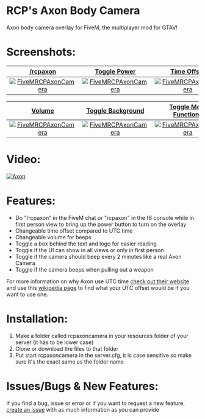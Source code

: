 # RCP's Axon Body Camera
Axon body camera overlay for FiveM, the multiplayer mod for GTAV!

# Screenshots:
<a href="https://www.rcpisawesome.co.uk/dev/FiveMRCPAxonCamera/1.jpg" target="_blank">**/rcpaxon**</a>|<a href="https://www.rcpisawesome.co.uk/dev/FiveMRCPAxonCamera/2.jpg" target="_blank">**Toggle Power**</a>|<a href="https://www.rcpisawesome.co.uk/dev/FiveMRCPAxonCamera/3.jpg" target="_blank">**Time Offset**</a>
:---:|:---:|:---:
<a href="https://www.rcpisawesome.co.uk/dev/FiveMRCPAxonCamera/1.jpg" target="_blank"><img alt="FiveMRCPAxonCamera" src="https://www.rcpisawesome.co.uk/dev/FiveMRCPAxonCamera/1.jpg"></a>|<a href="https://www.rcpisawesome.co.uk/dev/FiveMRCPAxonCamera/2.jpg" target="_blank"><img alt="FiveMRCPAxonCamera" src="https://www.rcpisawesome.co.uk/dev/FiveMRCPAxonCamera/2.jpg"></a>|<a href="https://www.rcpisawesome.co.uk/dev/FiveMRCPAxonCamera/3.jpg" target="_blank"><img alt="FiveMRCPAxonCamera" src="https://www.rcpisawesome.co.uk/dev/FiveMRCPAxonCamera/3.jpg"></a>

<a href="https://www.rcpisawesome.co.uk/dev/FiveMRCPAxonCamera/4.jpg" target="_blank">**Volume**</a>|<a href="https://www.rcpisawesome.co.uk/dev/FiveMRCPAxonCamera/5.jpg" target="_blank">**Toggle Background**</a>|<a href="https://www.rcpisawesome.co.uk/dev/FiveMRCPAxonCamera/6.jpg" target="_blank">**Toggle More Functions**</a>
:---:|:---:|:---:
<a href="https://www.rcpisawesome.co.uk/dev/FiveMRCPAxonCamera/4.jpg" target="_blank"><img alt="FiveMRCPAxonCamera" src="https://www.rcpisawesome.co.uk/dev/FiveMRCPAxonCamera/4.jpg"></a>|<a href="https://www.rcpisawesome.co.uk/dev/FiveMRCPAxonCamera/5.jpg" target="_blank"><img alt="FiveMRCPAxonCamera" src="https://www.rcpisawesome.co.uk/dev/FiveMRCPAxonCamera/5.jpg"></a>|<a href="https://www.rcpisawesome.co.uk/dev/FiveMRCPAxonCamera/6.jpg" target="_blank"><img alt="FiveMRCPAxonCamera" src="https://www.rcpisawesome.co.uk/dev/FiveMRCPAxonCamera/6.jpg"></a>

# Video:
[![Axon](https://img.youtube.com/vi/cP7MPmqDS5k/maxresdefault.jpg)](https://www.youtube.com/watch?v=cP7MPmqDS5k)
# Features:
- Do "/rcpaxon" in the FiveM chat or "rcpaxon" in the f8 console while in first person view to bring up the power button to turn on the overlay
- Changeable time offset compared to UTC time
- Changeable volume for beeps
- Toggle a box behind the text and logo for easier reading
- Toggle if the UI can show in all views or only in first person
- Toggle if the camera should beep every 2 minutes like a real Axon Camera
- Toggle if the camera beeps when pulling out a weapon

For more information on why Axon use UTC time [check out their website](https://help.axon.com/hc/en-us/articles/115002746247-Axon-Camera-Video-Watermark-Timestamp) and use this [wikipedia page](https://en.wikipedia.org/wiki/List_of_UTC_time_offsets) to find what your UTC offset would be if you want to use one.
# Installation:
1. Make a folder called rcpaxoncamera in your resources folder of your server (it has to be lower case)
2. Clone or download the files to that folder
3. Put start rcpaxoncamera in the server.cfg, it is case sensitive so make sure it's the exact same as the folder name
# Issues/Bugs &amp; New Features:
If you find a bug, issue or error or if you want to request a new feature, [create an issue](https://github.com/RCPisAwesome/FiveMRCPAxonCamera/issues) with as much information as you can provide
